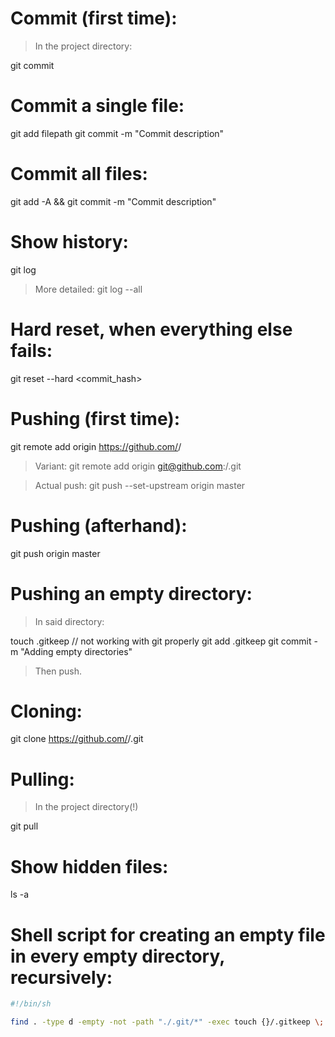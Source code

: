 # Commit (first time):

> In the project directory:

git commit


# Commit a single file:

git add filepath
git commit -m "Commit description"


# Commit all files:

git add -A && git commit -m "Commit description"


# Show history:

git log

> More detailed:
git log --all


# Hard reset, when everything else fails:

git reset --hard <commit_hash>


# Pushing (first time):

git remote add origin https://github.com/<username>/<projectname>

> Variant:
git remote add origin git@github.com:<username>/<projectname>.git

> Actual push:
git push --set-upstream origin master


# Pushing (afterhand):

git push origin master


# Pushing an empty directory:

> In said directory:

touch .gitkeep // not working with git properly
git add .gitkeep
git commit -m "Adding empty directories"

> Then push.


# Cloning:

git clone https://github.com/<username>/<projectname>.git


# Pulling:

> In the project directory(!)

git pull


# Show hidden files:

ls -a


# Shell script for creating an empty file in every empty directory, recursively:

```sh
#!/bin/sh

find . -type d -empty -not -path "./.git/*" -exec touch {}/.gitkeep \;
```
